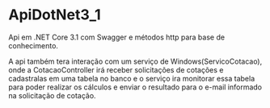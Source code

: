 # ApiDotNet3_1
Api em .NET Core 3.1 com Swagger e métodos http para base de conhecimento. 

A api também tera interação com um serviço de Windows(ServicoCotacao), onde a CotacaoController irá receber solicitações
de cotações e cadastralas em uma tabela no banco e o serviço ira monitorar essa tabela para poder realizar os cálculos e enviar 
o resultado para o e-mail informado na solicitação de cotação.
